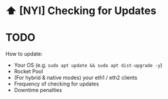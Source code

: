 # :arrow_up: [NYI] Checking for Updates

# TODO

How to update:
- Your OS (e.g. `sudo apt update && sudo apt dist-upgrade -y`)
- Rocket Pool
- (For hybrid & native modes) your eth1 / eth2 clients
- Frequency of checking for updates
- Downtime penalties